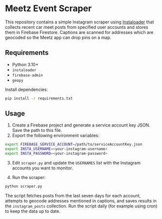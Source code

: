 # Meetz Event Scraper

This repository contains a simple Instagram scraper using [Instaloader](https://instaloader.github.io/) that collects recent car meet posts from specified user accounts and stores them in Firebase Firestore. Captions are scanned for addresses which are geocoded so the Meetz app can drop pins on a map.

## Requirements

- Python 3.10+
- `instaloader`
- `firebase-admin`
- `geopy`

Install dependencies:

```bash
pip install -r requirements.txt
```

## Usage

1. Create a Firebase project and generate a service account key JSON. Save the path to this file.
2. Export the following environment variables:

```bash
export FIREBASE_SERVICE_ACCOUNT=/path/to/serviceAccountKey.json
export INSTA_USERNAME=<your-instagram-username>
export INSTA_PASSWORD=<your-instagram-password>
```

3. Edit `scraper.py` and update the `USERNAMES` list with the Instagram accounts you want to monitor.

4. Run the scraper:

```bash
python scraper.py
```

The script fetches posts from the last seven days for each account, attempts to geocode addresses mentioned in captions, and saves results in the `instagram_posts` collection. Run the script daily (for example using cron) to keep the data up to date.
